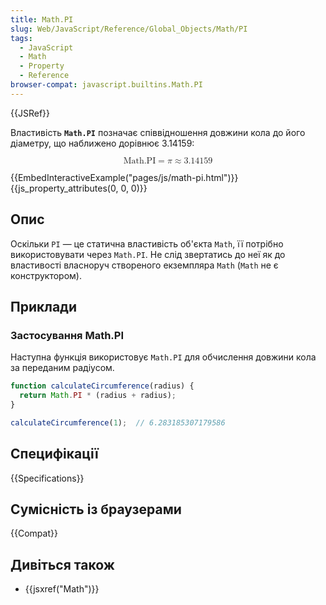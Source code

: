 ```yaml
---
title: Math.PI
slug: Web/JavaScript/Reference/Global_Objects/Math/PI
tags:
  - JavaScript
  - Math
  - Property
  - Reference
browser-compat: javascript.builtins.Math.PI
---
```

{{JSRef}}

Властивість **`Math.PI`** позначає співвідношення довжини кола до його діаметру, що наближено дорівнює 3.14159:

<math display="block"><semantics><mrow><mstyle mathvariant="monospace"><mi>Math.PI</mi></mstyle><mo>=</mo><mi>π</mi><mo>≈</mo><mn>3.14159</mn></mrow><annotation encoding="TeX">\mathtt{\mi{Math.PI}} = \pi \approx 3.14159</annotation></semantics></math>

{{EmbedInteractiveExample("pages/js/math-pi.html")}}{{js_property_attributes(0, 0, 0)}}

## Опис

Оскільки `PI` — це статична властивість об'єкта `Math`, її потрібно використовувати через `Math.PI`. Не слід звертатись до неї як до властивості власноруч створеного екземпляра `Math` (`Math` не є конструктором).

## Приклади

### Застосування Math.PI

Наступна функція використовує `Math.PI` для обчислення довжини кола за переданим радіусом.

```js
function calculateCircumference(radius) {
  return Math.PI * (radius + radius);
}

calculateCircumference(1);  // 6.283185307179586
```

## Специфікації

{{Specifications}}

## Сумісність із браузерами

{{Compat}}

## Дивіться також

- {{jsxref("Math")}}
